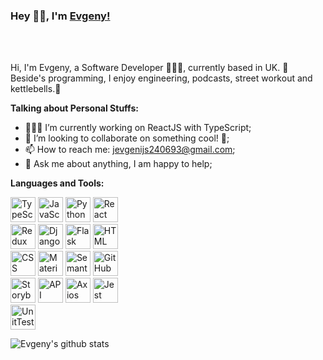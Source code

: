 ### Hey 👋🏽, I'm [Evgeny!](https://www.linkedin.com/in/evgeny-ivanov-22229414b/) 
<br/>
<br/>

Hi, I'm Evgeny, a Software Developer 👨🏽‍💻, currently based in UK. 🚀
<br/>
Beside's programming, I enjoy engineering, podcasts, street workout and kettlebells.💪
  
**Talking about Personal Stuffs:**

- 👨🏽‍💻 I’m currently working on ReactJS with TypeScript; 
- 👯 I’m looking to collaborate on something cool! 🤝;
- 📫 How to reach me: jevgenijs240693@gmail.com;
- 💬 Ask me about anything, I am happy to help;


**Languages and Tools:**  

<div align="left">
<img height="40" alt="TypeScript" src="https://img.shields.io/badge/-typescript-282C34?style=for-the-badge&amp;logo=typescript"/>
<img height="40" alt="JavaScript" src="https://img.shields.io/badge/-javascript-282C34?style=for-the-badge&amp;logo=javascript"/>
<img height="40" alt="Python" src="https://img.shields.io/badge/-python-282C34?style=for-the-badge&amp;logo=python"/>
<img height="40" alt="React" src="https://img.shields.io/badge/-react-282C34?style=for-the-badge&amp;logo=react"/>
  <br/>
<img height="40" alt="Redux" src="https://img.shields.io/badge/-redux-282C34?style=for-the-badge&amp;logo=redux&amp;logoColor=6F3FB3"/>
<img height="40" alt="Django" src="https://img.shields.io/badge/-django-282C34?style=for-the-badge&amp;logo=django&amp;logoColor=6F3FB3"/>
<img height="40" alt="Flask" src="https://img.shields.io/badge/-flask-282C34?style=for-the-badge&amp;logo=flask&amp;logoColor=6F3FB3"/> 
<img height="40" alt="HTML" src="https://img.shields.io/badge/-html5-282C34?style=for-the-badge&amp;logo=html5"/>
  <br/>
<img height="40" alt="CSS" src="https://img.shields.io/badge/-css3-282C34?style=for-the-badge&amp;logo=css3&amp;logoColor=3296D0"/>
<img height="40" alt="MaterialUI" src="https://img.shields.io/badge/-material_ui-282C34?style=for-the-badge&amp;logo"/>
<img height="40" alt="SemanticUI" src="https://img.shields.io/badge/-semantic_ui-282C34?style=for-the-badge&amp;logo"/>
<img height="40" alt="GitHub" src="https://img.shields.io/badge/-github-282C34?style=for-the-badge&amp;logo=github"/>
  <br/>
<img height="40" alt="Storybook" src="https://img.shields.io/badge/-Storybook-282C34?style=for-the-badge&amp;logo=Storybook"/>
<img height="40" alt="API" src="https://img.shields.io/badge/-rest_api-282C34?style=for-the-badge&amp;logo"/>
<img height="40" alt="Axios" src="https://img.shields.io/badge/-axios-282C34?style=for-the-badge&amp;logo"/>
<img height="40" alt="Jest" src="https://img.shields.io/badge/-jest-282C34?style=for-the-badge&amp;logo=jest"/>
  <br/>
<img height="40" alt="UnitTest" src="https://img.shields.io/badge/-unit_tests-282C34?style=for-the-badge&amp;logo"/>
 </div>



![Evgeny's github stats](https://github-readme-stats.vercel.app/api?username=JevIv&theme=dark&show_icons=true)
